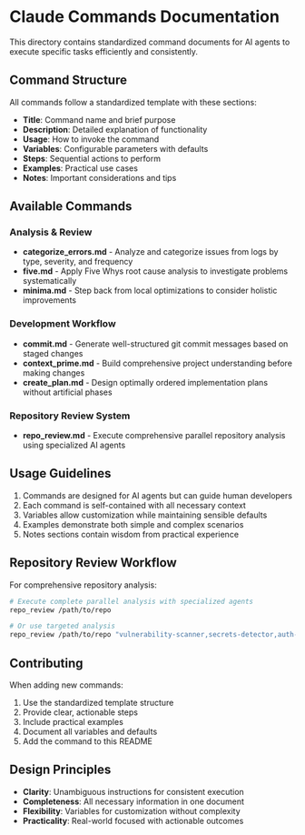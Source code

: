 # Claude Commands Documentation

This directory contains standardized command documents for AI agents to execute specific tasks efficiently and consistently.

## Command Structure

All commands follow a standardized template with these sections:
- **Title**: Command name and brief purpose
- **Description**: Detailed explanation of functionality
- **Usage**: How to invoke the command
- **Variables**: Configurable parameters with defaults
- **Steps**: Sequential actions to perform
- **Examples**: Practical use cases
- **Notes**: Important considerations and tips

## Available Commands

### Analysis & Review
- **categorize_errors.md** - Analyze and categorize issues from logs by type, severity, and frequency
- **five.md** - Apply Five Whys root cause analysis to investigate problems systematically
- **minima.md** - Step back from local optimizations to consider holistic improvements

### Development Workflow
- **commit.md** - Generate well-structured git commit messages based on staged changes
- **context_prime.md** - Build comprehensive project understanding before making changes
- **create_plan.md** - Design optimally ordered implementation plans without artificial phases

### Repository Review System
- **repo_review.md** - Execute comprehensive parallel repository analysis using specialized AI agents

## Usage Guidelines

1. Commands are designed for AI agents but can guide human developers
2. Each command is self-contained with all necessary context
3. Variables allow customization while maintaining sensible defaults
4. Examples demonstrate both simple and complex scenarios
5. Notes sections contain wisdom from practical experience

## Repository Review Workflow

For comprehensive repository analysis:
```bash
# Execute complete parallel analysis with specialized agents
repo_review /path/to/repo

# Or use targeted analysis
repo_review /path/to/repo "vulnerability-scanner,secrets-detector,auth-security-analyzer"
```

## Contributing

When adding new commands:
1. Use the standardized template structure
2. Provide clear, actionable steps
3. Include practical examples
4. Document all variables and defaults
5. Add the command to this README

## Design Principles

- **Clarity**: Unambiguous instructions for consistent execution
- **Completeness**: All necessary information in one document
- **Flexibility**: Variables for customization without complexity
- **Practicality**: Real-world focused with actionable outcomes